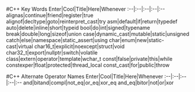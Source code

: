 #C++ Key Words
Enter|Cool|Title|Here|Whenever 
:--|:--|:--|:--|:--
alignas|continue|friend|register|true
alignof|decltype|goto|reinterpret_cast|try
asm|default|if|return|typedef
auto|delete|inline|short|typeid
bool|do|int|signed|typename
break|double|long|sizeof|union
case|dynamic_cast|mutable|static|unsigned
catch|else|namespace|static_assert|using
char|enum|new|static-cast|virtual
char16_t|explicit|noexcept|struct|void
char32_t|export|nullptr|switch|volatile
class|extern|operator|template|wchar_t
const|false|private|this|while
constexper|float|protected|thread_local
const_cast|for|public|throw


#C++ Alternate Operator Names
Enter|Cool|Title|Here|Whenever 
:--|:--|:--|:--|:--
and|bitand|compl|not_eq|or_eq|xor_eq
and_eq|bitor|not|or|xor 	